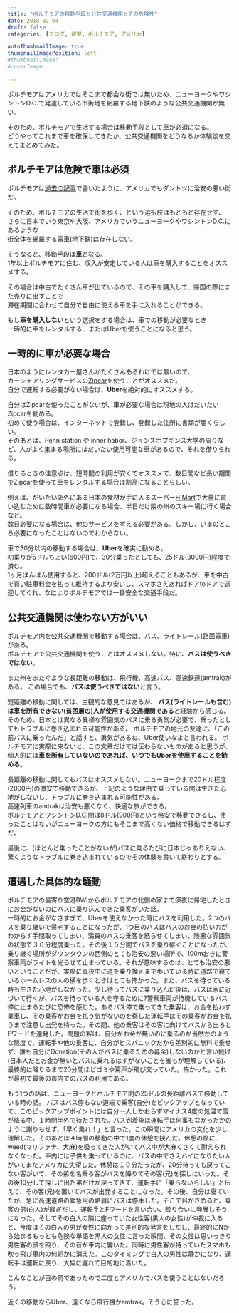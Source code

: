 ```yaml
---
title: "ボルチモアの移動手段と公共交通機関とその危険性"
date: 2018-02-04
draft: false
categories: [ブログ, 留学, ボルチモア, アメリカ]

autoThumbnailImage: true
thumbnailImagePosition: left
#thumbnailImage:
#coverImage:

---
```


ボルチモアはアメリカではそこまで都会な街では無いため、ニューヨークやワシントンD.C.で発達している市街地を網羅する地下鉄のような公共交通機関が無い。  

そのため、ボルチモアで生活する場合は移動手段として車が必須になる。  
どうやってこれまで車を確保してきたか、公共交通機関をどうなるか体験談を交えてまとめてみた。  

## ボルチモアは危険で車は必須

ボルチモアは[過去の記事](https://yumatsuoka.github.io/blog/%E3%83%96%E3%83%AD%E3%82%B0/%E7%95%99%E5%AD%A6/%E3%83%9C%E3%83%AB%E3%83%81%E3%83%A2%E3%82%A2/%E3%82%A2%E3%83%A1%E3%83%AA%E3%82%AB/danger-notication/)で書いたように、アメリカでもダントツに治安の悪い街だ。  

そのため、ボルチモアの生活で街を歩く、という選択肢はもともと存在せず、  
さらに日本でいう東京や大阪、アメリカでいうニューヨークやワシントンD.C.にあるような  
街全体を網羅する電車(地下鉄)は存在しない。  

そうなると、移動手段は**車**となる。  
1年以上ボルチモアに住む、収入が安定している人は車を購入することをオススメする。  

その場合は中古でたくさん車が出ているので、その車を購入して、帰国の際にまた売りに出すことで  
滞在期間に合わせて自分で自由に使える車を手に入れることができる。  


もし**車を購入しない**という選択をする場合は、車での移動が必要なとき  
一時的に車をレンタルする、またはUberを使うことになると思う。  

## 一時的に車が必要な場合

日本のようにレンタカー屋さんがたくさんあるわけでは無いので、  
カーシェアリングサービスの[Zipcar](http://www.zipcar.com/)を使うことがオススメだ。  
自分で運転する必要がない場合は、**Uber**を絶対的にオススメする。

自分はZipcarを使ったことがないが、車が必要な場合は現地の人はだいたいZipcarを勧める。  
初めて使う場合は、インターネットで登録し、登録した住所に書類が届くらしい。  
そのあとは、Penn station や inner habor、ジョンズホプキンス大学の周りなど、人がよく集まる場所にはだいたい使用可能な車があるので、それを借りられる。  

借りるときの注意点は、短時間の利用が安くてオススメで、数日間など長い期間でZipcarを使って車をレンタルする場合は割高になることらしい。  

例えば、だいたい郊外にある日本の食材が手に入るスーパー[H Mart](https://nj.hmart.com/)で大量に買い込むために数時間車が必要になる場合、半日だけ隣の州のスキー場に行く場合など。  
数日必要になる場合は、他のサービスを考える必要がある。しかし、いまのところ必要になったことはないのでわからない。  


車で30分以内の移動する場合は、**Uber**を確実に勧める。  
初乗りが5ドルちょい(600円)で、30分乗ったとしても、25ドル(3000円)程度で済む。  
1ヶ月ばんばん使用すると、200ドル(2万円以上)超えることもあるが、車を中古で買い駐車料金を払って維持するより安いし、スマホさえあればドアtoドアで送迎してくれ、なによりボルチモアでは一番安全な交通手段だ。  


## 公共交通機関は使わない方がいい

ボルチモア内を公共交通機関で移動する場合は、バス、ライトレール(路面電車)がある。  
ボルチモアで公共交通機関を使うことはオススメしない。特に、**バスは使うべきではない**。  

また州をまたぐような長距離の移動は、飛行機、高速バス、高速鉄道(amtrak)がある。
この場合でも、**バスは使うべきではない**と言う。

短距離の移動に関しては、主観的な意見ではあるが、
**バス(ライトレールも含む)は車を所有できない(貧困層の)人が使用する交通機関である**と経験から感じる。
そのため、日本とは異なる異様な雰囲気のバスに乗る勇気が必要で、乗ったとしてもトラブルに巻き込まれる可能性がある。
ボルチモアの地元の友達に、「この前バスに乗ったんだ」と話すと、勇気があるね、Uber使いなよと言われる。
ボルチモアに実際に来ないと、この文章だけでは伝わらないものがあると思うが、
個人的には**車を所有していないのであれば、いつでもUberを使用することを勧める**。


長距離の移動に関してもバスはオススメしない。ニューヨークまで20ドル程度(2000円)の激安で移動できるが、上記のような理由で乗っている間は生きた心地がしないし、トラブルに巻き込まれる可能性がある。  
高速列車のamtrakは治安も悪くなく、快適な旅ができる。  
ボルチモアとワシントンD.C.間は8ドル(900円)という格安で移動できるし、使ったことはないがニューヨークの方にもそこまで高くない価格で移動できるはずだ。  


最後に、(ほとんど乗ったことがないが)バスに乗るたびに日本じゃありえない、驚くようなトラブルに巻き込まれているのでその体験を書いて終わりとする。  


## 遭遇した具体的な騒動

ボルチモアの最寄り空港BWIからボルチモアの北側の家まで深夜に帰宅したときにお金がないのにバスに乗り込んできた乗客がいた話。  
一時的にお金がなさすぎて、Uberを使えなかった時にバスを利用した。2つのバスを乗り継いで帰宅することになったが、1つ目のバスはバスのお金の払い方がわからず手間取ってしまい、満員のバスの乗客を怒らせてしまい、険悪な雰囲気の状態で３０分程度乗った。その後１５分間でバスを乗り継ぐことになったが、乗り継ぐ場所がダウンタウンの西側のとても治安の悪い場所で、100mおきに警察車両がライトを光らせて止まっている。それが意味するのは、とても治安の悪いということだが、実際に真夜中に道を乗り換えまで歩いている時に道路で寝ているホームレスの人の横を歩くときはとても怖かった。また、バスを待っている時も生きた心地がしなかった。少し待ってバスに乗り込んだ後は、バスは家に近づいて行くが、バスを待っている人を守るために?警察車両が待機しているバス停に止まるたびに恐怖を感じた。あるバス停で乗ってきた乗客は、お金を払わず乗車し、その乗客がお金を払う気がないのを察した運転手はその乗客がお金を払うまで注意し出発を待った。その間、他の乗客はその客に向けてバスから出ろとFワードを連発した。問題の客は、自分がお金が無いのに乗るのが当然かのような態度で、運転手や他の乗客に、自分がヒスパニックだから差別的に無料で乗せず、誰も自分にDonation(その人がバスに乗るための募金)しないのかと言い続け(日本人だとお金が無いとバスに乗れるはずがないことを誰もが理解している)、最終的に降りるまで20分間ほどゴミや罵声が飛び交っていた。怖かった。これが最初で最後の市内でのバスの利用である。  


もう1つの話は、ニューヨークとボルチモア間の25ドルの長距離バスで移動している時の話。
バスはバス停もない道端で乗客(自分)をピックアップとなっていて、このピックアップポイントには自分一人しかおらずマイナス4度の気温で雪が降る中、１時間半外で待たされた。バス到着後は運転手は何事もなかったかのように謝りもせず、「早く乗れ！」と言った。この瞬間にアメリカの文化を少し理解した。そのあとは４時間の移動の中で1度の休憩を挟んだ。休憩の際に、weed(マリファナ、大麻)を吸ってきた人がいてバス中が大麻くさくて耐えられなくなった。車内には子供も乗っているのに、バスの中でさえハイになりたい人がいてまたアメリカに失望した。休憩は１０分だったが、20分待っても戻ってこない客がいて、その弟を名乗る客がバスを降りてその客(兄)を探しにいった。その後10分して探しに出た弟だけが戻ってきて、運転手に「乗らないらしい」と伝えて、その客(兄)を置いてバスが出発することになった。その後、自分は寝ていたが、急に高速道路の緊急用の路肩にバスは停車した。そこで目がさめると、乗客の男(白人)が騒ぎだし、運転手とFワードを言い合い、殴り合いに発展しそうになった。そしてその白人の隣に座っていた女性客(黒人の女性)が仲裁に入ると、今度はその白人の男が女性に向かって差別的な発言をしだし、最終的にNから始まるもっとも危険な単語を黒人の女性に言った瞬間、その女性は思いっきり男性客の顔を殴り、その音が車内に響いた。同時に男性客が持っていたスマホも吹っ飛び車内の何処かに消えた。このタイミングで白人の男性は静かになり、運転手は運転に戻り、大幅に遅れて目的地に着いた。  


こんなことが目の前であったので二度とアメリカでバスを使うことはないだろう。  


近くの移動ならUber、遠くなら飛行機かamtrak。そう心に誓った。  
